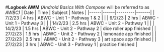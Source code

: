 #**Logboek AWM**
_(Android Basics With Compose_ will be referred to as _AWBC)_
| Date | Time | Subject | Notes |
|------|------|---------|-------|
| 7/2/23 | 4 hrs | ABWC - Unit 1 - Pathway 1 & 2 | |
| 9/2/23 | 2 hrs | ABWC - Unit 1 - Pathway 3 | |
| 14/2/23 | 2.5 hrs | ABWC - Unit 2 - Pathway 1 | |
| 14/2/23 | 1.5 hrs | ABWC - Unit 2 - Pathway 2 | dice roller app finished |
| 27/2/23 | 1.5 hrs | ABWC - Unit 2 - Pathway 2 | lemonade app finished |
| 27/2/23 | 2.5 hrs | ABWC - Unit 2 - Pathway 3 | art space app finished |
| 27/2/23 | 3 hrs | ABWC - Unit 3 - Pathway 1 | practice finished |

